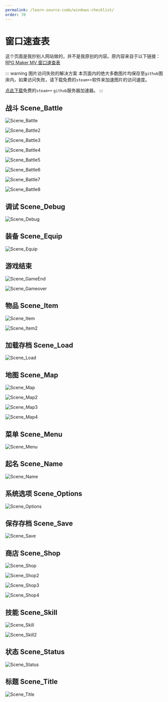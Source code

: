 ```yaml
---
permalink: /learn-source-code/windows-checklist/
order: 70
---
```


# 窗口速查表

这个页面是我抄别人网站做的，并不是我原创的内容。原内容来自于以下链接：
[RPG Maker MV 窗口速查表](https://consolelog.gitee.io/rmdoc/rmmv-window/)

::: warning 图片访问失败的解决方案
本页面内的绝大多数图片均保存至`github`图床内，如果访问失败，请下载免费的`steam++`软件来加速图片的访问速度。

[点此下载](https://steampp.net/)免费的`steam++` `github`服务器加速器。
:::

## 战斗 Scene_Battle

![Scene_Battle](https://raw.githubusercontent.com/RuanZhongNan/img-store/main/img/Scene_Battle.png)

![Scene_Battle2](https://raw.githubusercontent.com/RuanZhongNan/img-store/main/img/Scene_Battle2.png)

![Scene_Battle3](https://raw.githubusercontent.com/RuanZhongNan/img-store/main/img/Scene_Battle3.png)

![Scene_Battle4](https://raw.githubusercontent.com/RuanZhongNan/img-store/main/img/Scene_Battle4.png)

![Scene_Battle5](https://raw.githubusercontent.com/RuanZhongNan/img-store/main/img/Scene_Battle5.png)

![Scene_Battle6](https://raw.githubusercontent.com/RuanZhongNan/img-store/main/img/Scene_Battle6.png)

![Scene_Battle7](https://raw.githubusercontent.com/RuanZhongNan/img-store/main/img/Scene_Battle7.png)

![Scene_Battle8](https://raw.githubusercontent.com/RuanZhongNan/img-store/main/img/Scene_Battle8.png)

## 调试 Scene_Debug

![Scene_Debug](https://raw.githubusercontent.com/RuanZhongNan/img-store/main/img/Scene_Debug.png)

## 装备 Scene_Equip

![Scene_Equip](https://raw.githubusercontent.com/RuanZhongNan/img-store/main/img/Scene_Equip.png)

## 游戏结束

![Scene_GameEnd](https://raw.githubusercontent.com/RuanZhongNan/img-store/main/img/Scene_GameEnd.png)

![Scene_Gameover](https://raw.githubusercontent.com/RuanZhongNan/img-store/main/img/Scene_Gameover.png)

## 物品 Scene_Item

![Scene_Item](https://raw.githubusercontent.com/RuanZhongNan/img-store/main/img/Scene_Item.png)

![Scene_Item2](https://raw.githubusercontent.com/RuanZhongNan/img-store/main/img/Scene_Item2.png)

## 加载存档 Scene_Load

![Scene_Load](https://raw.githubusercontent.com/RuanZhongNan/img-store/main/img/Scene_Load.png)

## 地图 Scene_Map

![Scene_Map](https://raw.githubusercontent.com/RuanZhongNan/img-store/main/img/Scene_Map.png)

![Scene_Map2](https://raw.githubusercontent.com/RuanZhongNan/img-store/main/img/Scene_Map2.png)

![Scene_Map3](https://raw.githubusercontent.com/RuanZhongNan/img-store/main/img/Scene_Map3.png)

![Scene_Map4](https://raw.githubusercontent.com/RuanZhongNan/img-store/main/img/Scene_Map4.png)

## 菜单 Scene_Menu

![Scene_Menu](https://raw.githubusercontent.com/RuanZhongNan/img-store/main/img/Scene_Menu.png)

## 起名 Scene_Name

![Scene_Name](https://raw.githubusercontent.com/RuanZhongNan/img-store/main/img/Scene_Name.png)

## 系统选项 Scene_Options

![Scene_Options](https://raw.githubusercontent.com/RuanZhongNan/img-store/main/img/Scene_Options.png)

## 保存存档 Scene_Save

![Scene_Save](https://raw.githubusercontent.com/RuanZhongNan/img-store/main/img/Scene_Save.png)

## 商店 Scene_Shop

![Scene_Shop](https://raw.githubusercontent.com/RuanZhongNan/img-store/main/img/Scene_Shop.png)

![Scene_Shop2](https://raw.githubusercontent.com/RuanZhongNan/img-store/main/img/Scene_Shop2.png)

![Scene_Shop3](https://raw.githubusercontent.com/RuanZhongNan/img-store/main/img/Scene_Shop3.png)

![Scene_Shop4](https://raw.githubusercontent.com/RuanZhongNan/img-store/main/img/Scene_Shop4.png)

## 技能 Scene_Skill

![Scene_Skill](https://raw.githubusercontent.com/RuanZhongNan/img-store/main/img/Scene_Skill.png)

![Scene_Skill2](https://raw.githubusercontent.com/RuanZhongNan/img-store/main/img/Scene_Skill2.png)

## 状态 Scene_Status

![Scene_Status](https://raw.githubusercontent.com/RuanZhongNan/img-store/main/img/Scene_Status.png)

## 标题 Scene_Title

![Scene_Title](https://raw.githubusercontent.com/RuanZhongNan/img-store/main/img/Scene_Title.png)
